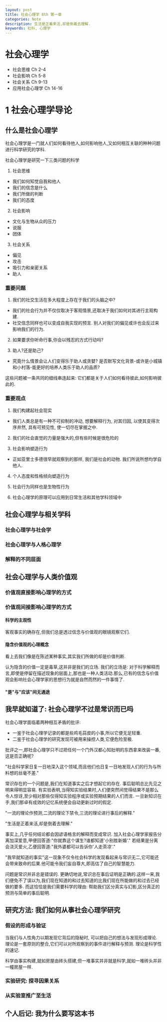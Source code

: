 ```yaml
---
layout: post
title: 社会心理学 8th 第一章
categories: Note
description: 生活是正着来活,却是倒着去理解.
keywords: 社科, 心理学
---
```


# 社会心理学
  - 社会思维 Ch 2-4
  - 社会影响 Ch 5-8
  - 社会关系 Ch 9-13
  - 应用社会心理学 Ch 14-16

# 1 社会心理学导论

## 什么是社会心理学

社会心理学是一门就人们如何看待他人,如何影响他人,又如何相互关联的种种问题进行科学研究的学科.

社会心理学是研究一下三类问题的科学
1. 社会思维
  - 我们如何知觉自我和他人
  - 我们的信念是什么
  - 我们所做的判断
  - 我们的态度
2. 社会影响
  - 文化与生物从众的压力
  - 说服
  - 团体
3. 社会关系
  - 偏见
  - 攻击
  - 吸引力和亲密关系
  - 助人

### 重要问题
1. 我们的社交生活在多大程度上存在于我们的头脑之中?
  - 我们的社会行为并不仅仅取决于客观情景,还取决于我们如何对其进行主观构建.
  - 社交信念同样也可以变成自我实现的预言. 别人对我们的偏见或许也会反过来影响我们的行为.

2. 如果要求你听命行事,你会以残忍的方式行动吗?

3. 助人?还是助己?
  - 究竟什么情景会让人们变得乐于助人或贪婪? 是否默写文化背景-或许是小城镇和小村落-能更好的培养人类乐于助人的品质?

这些问题被一条共同的细线串连起来: 它们都是关于人们如何看待彼此,如何影响彼此的.

### 重要观点
1. 我们构建起社会现实
  - 我们人类总是有一种不可抑制的冲动, 想要解释行为, 对其归因, 以使其变得次序井然, 具有可预见性, 使一切尽在掌握之中.

2. 我们的社会直觉的力量是强大的,但有些时候是很危险的

3. 社会影响塑造行为
  - 正如亚里士多德很早就观察到的那样, 我们是社会的动物. 我们所说所想均学自他人.

4. 个人态度和性格倾向塑造行为

5. 社会行为同样也是生物性行为

6. 社会心理学的原理可以应用到日常生活和其他学科领域中

## 社会心理学与相关学科

### 社会心理学与社会学

### 社会心理学与人格心理学

### 解释的不同层面

## 社会心理学与人类价值观

### 价值观直接影响心理学的方式

### 价值观间接影响心理学的方式

#### 科学的主观性

客观事实的确存在,但我们总是透过信念与价值观的眼镜观察它们.

#### 隐含价值观的心理概念

看上去我们像是在陈述某种事实,其实我们所做的却是价值判断.

认为隐含的价值一定是毒草,这并非是我们的立场. 我们的立场是: 对于科学解释而言,即使是停留在描述现象的层面上,那也是一种人类活动.那么,已有的信念与价值观会影响社会心理学家的思想行为就是自然而然的一件事情了.

#### "是"与"应该"间无通途

## 我早就知道了: 社会心理学不过是常识而已吗

社会心理学面临着两种相互矛盾的批评:
  - 一鉴于社会心理学记录的都是些鸡毛蒜皮的小事,所以它便无足轻重.
  - 二鉴于社会心理学的研究发现可被用来操控人类,它便危险至极.

批评之一,即社会心理学只不过把任何一个门外汉都心知肚明的东西拿来改装一番,这是否正确呢?

"社会科学家日复一日地深入这个领域,而且他们也日复一日地发现人们的行为与所料想的丝毫不差."

常识存在的一个问题是,我们在知道事实之后才想起它的存在. 事后聪明总比先见之明来得明显容易. 有实验表明,当得知实验结果时,人们便突然间觉得结果不是那么令人惊讶,至少相对那些仅得知实验程序或实验预期结果的人们而言. 一旦新知识在手,我们那卓有成效的记忆系统便会自动更新过时的假定.

"一流的理论作预测,二流的理论下禁令,三流的理论进行事后的解释."

"生活是正着来活,却是倒着去理解."

事实上,几乎任何结论都会因谚语格言的解释而变成常识. 加入社会心理学家报告分离加深爱意,甲便回答道:"你就靠这个谋生?谁都知道'小别胜新婚'." 若结果是分离会浇灭爱火,乙便回答道:"我外婆都可以告诉你'人走茶凉'."

"我早就知道的事实"这一现象不仅令社会科学的发现看起来与常识无二,它可能还会带来致命的后果.他可能令我们妄自尊大,即高估了自己的智慧能力.

问题是常识并非总是错误的. 更确切地说,常识总在事后证明是正确的.这样一来,我们便免不了误以为,我们现在知道的和过去知道的比我们现在所能做的和过去已经做的要多. 而这恰恰是我们需要科学的理由: 帮助我们区分真实与幻影,区分真正的预测与简单的事后聪明.

## 研究方法: 我们如何从事社会心理学研究

### 假设的形成与验证

当我们与人性角力以期发现它背后的隐秘时, 可以把自己的想法与发现形成理论. 理论是一套原则的整合,它们可以对所观察到的事件进行解释与预测. 理论是科学性的速记.

科学由事实构建,就如房屋由砖头搭建,但一堆事实并非就是科学,就如一堆砖头并非一幢房屋一样.

### 实验研究: 探寻因果关系

### 从实验室推广至生活

## 个人后记: 我为什么要写这本书

